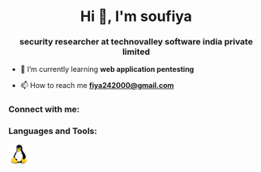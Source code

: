 <h1 align="center">Hi 👋, I'm soufiya</h1>
<h3 align="center">security researcher at technovalley software india private limited </h3>

- 🌱 I’m currently learning **web application pentesting**

- 📫 How to reach me **fiya242000@gmail.com**

<h3 align="left">Connect with me:</h3>
<p align="left">
</p>

<h3 align="left">Languages and Tools:</h3>
<p align="left"> <a href="https://www.linux.org/" target="_blank" rel="noreferrer"> <img src="https://raw.githubusercontent.com/devicons/devicon/master/icons/linux/linux-original.svg" alt="linux" width="40" height="40"/> </a> </p>
